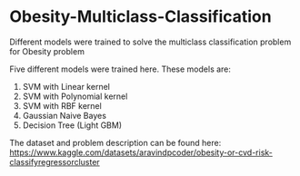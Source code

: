 # Obesity-Multiclass-Classification
Different models were trained to solve the multiclass classification problem for Obesity problem

Five different models were trained here. These models are:
1) SVM with Linear kernel
2) SVM with Polynomial kernel
3) SVM with RBF kernel
4) Gaussian Naive Bayes
5) Decision Tree (Light GBM)

The dataset and problem description can be found here: https://www.kaggle.com/datasets/aravindpcoder/obesity-or-cvd-risk-classifyregressorcluster
